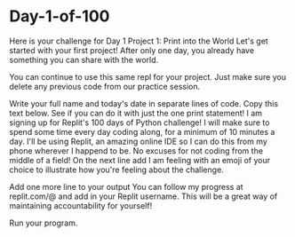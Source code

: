 # Day-1-of-100

Here is your challenge for Day 1
Project 1: Print into the World
Let's get started with your first project! After only one day, you already have something you can share with the world.

You can continue to use this same repl for your project. Just make sure you delete any previous code from our practice session.

Write your full name and today's date in separate lines of code.
Copy this text below. See if you can do it with just the one print statement!
I am signing up for Replit's 100 days of Python challenge!
I will make sure to spend some time every day coding along, for a minimum of 10 minutes a day.
I'll be using Replit, an amazing online IDE so I can do this from my phone wherever I happend to be. No excuses for not coding from the middle of a field!
On the next line add I am feeling with an emoji of your choice to illustrate how you're feeling about the challenge.

Add one more line to your output You can follow my progress at replit.com/@ and add in your Replit username. This will be a great way of maintaining accountability for yourself!

Run your program.


